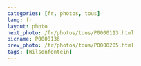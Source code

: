 ```yaml
---
categories: [fr, photos, tous]
lang: fr
layout: photo
next_photo: /fr/photos/tous/P0000113.html
picname: P0000136
prev_photo: /fr/photos/tous/P0000205.html
tags: [Wilsonfontein]
---
```

